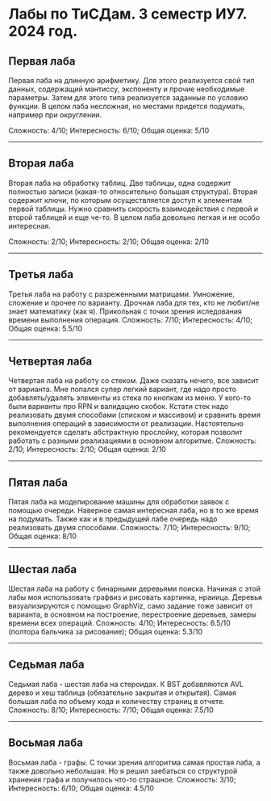 # Лабы по ТиСДам. 3 семестр ИУ7. 2024 год.
## Первая лаба
Первая лаба на длинную арифметику. Для этого реализуется свой тип данных, содержащий мантиссу, экспоненту
и прочие необходимые параметры. Затем для этого типа реализуется заданные по условию функции. 
В целом лаба несложная, но местами придется подумать, например при округлении. 

Сложность: 4/10;
Интересность: 6/10;
Общая оценка: 5/10

---

## Вторая лаба
Вторая лаба на обработку таблиц. Две таблицы, одна содержит полностью записи (какая-то относительно большая структура).
Вторая содержит ключи, по которым осуществляется доступ к элементам первой таблицы. 
Нужно сравнить скорость взаимодействия с первой и второй таблицей и еще че-то. В целом лаба довольно легкая и не особо интересная.

Сложность: 2/10;
Интересность: 2/10;
Общая оценка: 2/10

---

## Третья лаба
Третья лаба на работу с разреженными матрицами. Умножение, сложение и прочее по варианту. 
Дрочная лаба для тех, кто не любит/не знает математику (как я). Прикольная с точки зрения иследования времени выполнения операция.
Сложность: 7/10;
Интересность: 4/10;
Общая оценка: 5.5/10

---

## Четвертая лаба
Четвертая лаба на работу со стеком. Даже сказать нечего, все зависит от варианта. 
Мне попался супер легкий вариант, где надо просто добавлять/удалять элементы из стека по кнопкам из меню.
У кого-то были варианты про RPN и валидацию скобок. Кстати стек надо реализовать двумя способами (списком и массивом)
и сравнить время выполнения операций в зависимости от реализации. Настоятельно рекомендуется сделать абстрактную прослойку,
которая позволит работать с разными реализациями в основном алгоритме.
Сложность: 2/10;
Интересность: 2/10;
Общая оценка: 2/10

---

## Пятая лаба
Пятая лаба на моделирование машины для обработки заявок с помощью очереди. Наверное самая интересная лаба, но в то же
время на подумать. Также как и в предыдущей лабе очередь надо реализовать двумя способами.
Сложность: 7/10;
Интересность: 9/10;
Общая оценка: 8/10

---

## Шестая лаба
Шестая лаба на работу с бинарными деревьями поиска. Начиная с этой лабы моя использовать графвиз и рисовать картинка,
нраиица. Деревья визуализируются с помощью GraphViz, само задание тоже зависит от варианта, в основном на построение, 
перестроение деревьев, замеры времени всех операций.
Сложность: 4/10;
Интересность: 6.5/10 (полтора бальчика за рисование);
Общая оценка: 5.3/10

--- 

## Седьмая лаба
Седьмая лаба - шестая лаба на стероидах. К BST добавляются AVL дерево и хеш таблица (обязательно закрытая и открытая).
Самая большая лаба по объему кода и количеству страниц в отчете.
Сложность: 8/10;
Интересность: 7/10;
Общая оценка: 7.5/10

---

## Восьмая лаба
Восьмая лаба - графы. С точки зрения алгоритма самая простая лаба, а также довольно небольшая. Но я решил заебаться со структурой хранения
графа и получилось что-то страшное.
Сложность: 3/10;
Интересность: 6/10;
Общая оценка: 4.5/10
